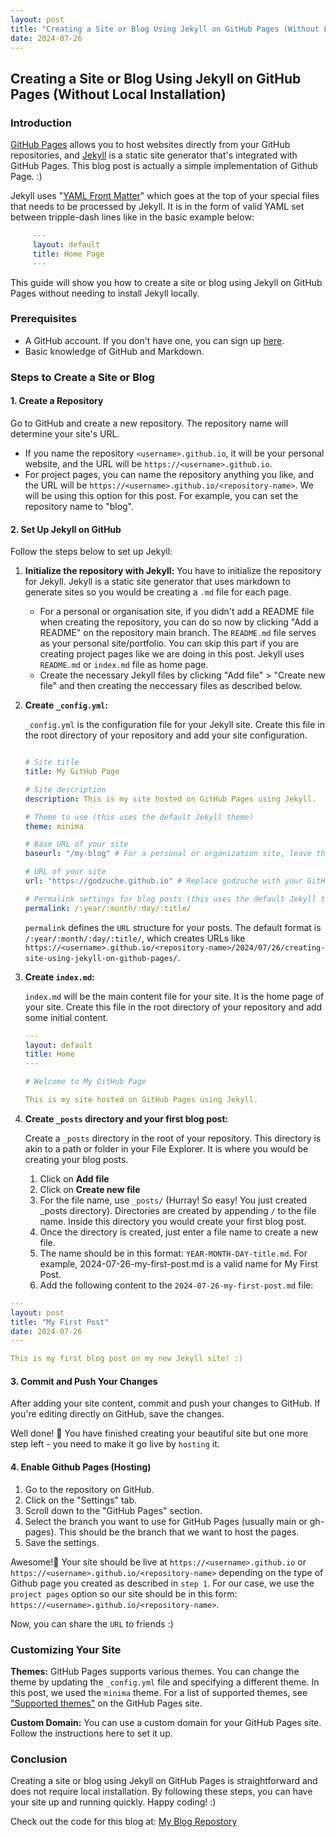 ```yaml
---
layout: post
title: "Creating a Site or Blog Using Jekyll on GitHub Pages (Without Local Installation)"
date: 2024-07-26
---
```


## Creating a Site or Blog Using Jekyll on GitHub Pages (Without Local Installation)

### Introduction

[GitHub Pages](https://pages.github.com/) allows you to host websites directly from your GitHub repositories, and [Jekyll](https://jekyllrb.com/) is a static site generator that's integrated with GitHub Pages. This blog post is actually a simple implementation of Github Page. :)

Jekyll uses "[YAML Front Matter](https://jekyllrb.com/docs/front-matter/)" which goes at the top of your special files that needs to be processed by Jekyll. It is in the form of valid YAML set between tripple-dash lines like in the basic example below:

```yml
     ---
     layout: default
     title: Home Page
     ---
```

This guide will show you how to create a site or blog using Jekyll on GitHub Pages without needing to install Jekyll locally.

### Prerequisites

- A GitHub account. If you don't have one, you can sign up [here](https://github.com/join).
- Basic knowledge of GitHub and Markdown.

### Steps to Create a Site or Blog

#### 1. Create a Repository

Go to GitHub and create a new repository. The repository name will determine your site's URL.
- If you name the repository `<username>.github.io`, it will be your personal website, and the URL will be `https://<username>.github.io`.
- For project pages, you can name the repository anything you like, and the URL will be `https://<username>.github.io/<repository-name>`. We will be using this option for this post.
For example, you can set the repository name to "blog".

#### 2. Set Up Jekyll on GitHub

Follow the steps below to set up Jekyll:

1. **Initialize the repository with Jekyll:**
You have to initialize the repository for Jekyll. Jekyll is a static site generator that uses markdown to generate sites so you would be creating a `.md` file for each page.

   - For a personal or organisation site, if you didn't add a README file when creating the repository, you can do so now by clicking "Add a README" on the repository main branch. The `README.md` file serves as your personal site/portfolio. You can skip this part if you are creating project pages like we are doing in this post. Jekyll uses `README.md` or `index.md` file as home page.
   - Create the necessary Jekyll files by clicking "Add file" > "Create new file" and then creating the neccessary files as described below.


2. **Create `_config.yml`:**
   
   `_config.yml` is the configuration file for your Jekyll site. Create this file in the root directory of your repository and add your site configuration.

     ```yml

     # Site title
     title: My GitHub Page

     # Site description
     description: This is my site hosted on GitHub Pages using Jekyll.

     # Theme to use (this uses the default Jekyll theme)
     theme: minima
     
     # Base URL of your site
     baseurl: "/my-blog" # For a personal or organization site, leave this blank - `baseurl: ""`. For a project site, set this to your "/<repository-name>"

     # URL of your site
     url: "https://godzuche.github.io" # Replace godzuche with your GitHub username

     # Permalink settings for blog posts (this uses the default Jekyll theme)
     permalink: /:year/:month/:day/:title/
     ```

   `permalink` defines the `URL` structure for your posts. The default format is `/:year/:month/:day/:title/`,
   which creates URLs like `https://<username>.github.io/<repository-name>/2024/07/26/creating-site-using-jekyll-on-github-pages/`.

4. **Create `index.md`:**
   
   `index.md` will be the main content file for your site. It is the home page of your site.
    Create this file in the root directory of your repository and add some initial content.

     ```yml
     ---
     layout: default
     title: Home
     ---

     # Welcome to My GitHub Page

     This is my site hosted on GitHub Pages using Jekyll.
     ```

5. **Create `_posts` directory and your first blog post:**

   Create a `_posts` directory in the root of your repository. This directory is akin to a path or folder in your File Explorer. It is where you would be creating your blog posts.
   
   1. Click on **Add file**
   2. Click on **Create new file**
   3. For the file name, use `_posts/` (Hurray! So easy! You just created _posts directory). Directories are created by appending `/` to the file name. Inside this directory you would create your first blog post.
   4. Once the directory is created, just enter a file name to create a new file.
   5. The name should be in this format: `YEAR-MONTH-DAY-title.md`. For example, 2024-07-26-my-first-post.md is a valid name for My First Post.
   6. Add the following content to the `2024-07-26-my-first-post.md` file:


```yml
---
layout: post
title: "My First Post"
date: 2024-07-26
---

This is my first blog post on my new Jekyll site! :)
```

#### 3. Commit and Push Your Changes

After adding your site content, commit and push your changes to GitHub. If you're editing directly on GitHub, save the changes.

Well done! 🙌 You have finished creating your beautiful site but one more step left - you need to make it go live by `hosting` it.

#### 4. Enable Github Pages (Hosting)

1. Go to the repository on GitHub.
2. Click on the "Settings" tab.
3. Scroll down to the "GitHub Pages" section.
4. Select the branch you want to use for GitHub Pages (usually main or gh-pages). This should be the branch that we want to host the pages.
5. Save the settings.

Awesome!🥳 Your site should be live at `https://<username>.github.io` or `https://<username>.github.io/<repository-name>` 
depending on the type of Github page you created as described in `step 1`. For our case, we use the `project pages` option so our site should be in this form: `https://<username>.github.io/<repository-name>`.

Now, you can share the `URL` to friends :)

### Customizing Your Site

**Themes:**
GitHub Pages supports various themes. You can change the theme by updating the `_config.yml` file and specifying a different theme. In this post, we used the `minima` theme. For a list of supported themes, see ["Supported themes"](https://pages.github.com/themes/) on the GitHub Pages site.

**Custom Domain:**
You can use a custom domain for your GitHub Pages site. Follow the instructions here to set it up.

### Conclusion

Creating a site or blog using Jekyll on GitHub Pages is straightforward and does not require local installation. 
By following these steps, you can have your site up and running quickly. Happy coding! :)


Check out the code for this blog at: [My Blog Repostory](https://github.com/Godzuche/my-blog/tree/gh-pages)

   
